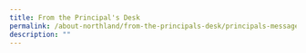 ```yaml
---
title: From the Principal's Desk
permalink: /about-northland/from-the-principals-desk/principals-message-video/
description: ""
---
```


